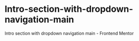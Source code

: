 # Intro-section-with-dropdown-navigation-main
Intro section with dropdown navigation main - Frontend Mentor
